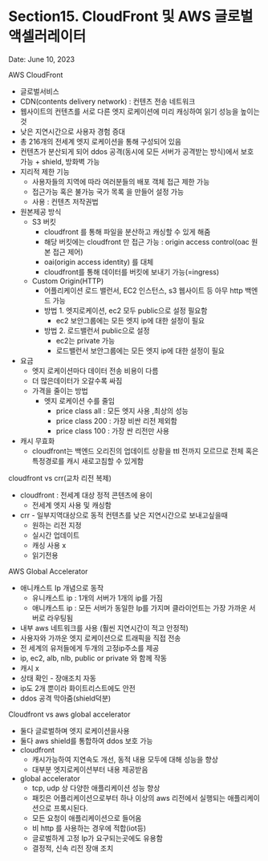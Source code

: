# Section15.  CloudFront 및 AWS 글로벌 액셀러레이터

Date: June 10, 2023

AWS CloudFront

- 글로벌서비스
- CDN(contents delivery network) : 컨텐츠 전송 네트워크
- 웹사이트의 컨텐츠를 서로 다른 엣지 로케이션에 미리 캐싱하여 읽기 성능을 높이는 것
- 낮은 지연시간으로 사용자 경험 증대
- 총 216개의 전세계 엣지 로케이션을 통해 구성되어 있음
- 컨텐츠가 분산되게 되어 ddos 공격(동시에 모든 서버가 공격받는 방식)에서 보호 가능 +  shield, 방화벽 가능
- 지리적 제한 기능
    - 사용자들의 지역에 따라 여러분들의 배포 객체 접근 제한 가능
    - 접근가능 혹은 불가능 국가 목록 을 만들어 설정 가능
    - 사용 : 컨텐츠 저작권법
- 원본제공 방식
    - S3 버킷
        - cloudfront 를 통해 파일을 분산하고 캐싱할 수 있게 해줌
        - 해당 버킷에는 cloudfront 만 접근 가능 : origin access control(oac 원본 접근 제어)
        - oai(origin access identity) 를 대체
        - cloudfront를 통해 데이터를 버킷에 보내기 가능(=ingress)
    - Custom Origin(HTTP)
        - 어플리케이션 로드 밸런서, EC2 인스턴스, s3 웹사이트 등 아무 http 백엔드 가능
        - 방법 1. 엣지로케이션, ec2 모두 public으로 설정 필요함
            - ec2 보안그룹에는 모든 엣지 ip에 대한 설정이 필요
        - 방법 2. 로드밸런서 public으로 설정
            - ec2는 private 가능
            - 로드밸런서 보안그룹에는 모든 엣지 ip에 대한 설정이 필요
- 요금
    - 엣지 로케이션마다 데이터 전송 비용이 다름
    - 더 많은데이터가 오갈수록 싸짐
    - 가격을 줄이는 방법
        - 엣지 로케이션 수를 줄임
            - price class all : 모든 엣지 사용 ,최상의 성능
            - price class 200 : 가장 비싼 리전 제외함
            - price class 100 : 가장 싼 리전만 사용
- 캐시 무효화
    - cloudfront는 백엔드 오리진의 업데이트 상황을 ttl 전까지 모르므로 전체 혹은 특정경로를 캐시 새로고침할 수 있게함

cloudfront vs crr(교차 리전 복제)

- cloudfront : 전세계 대상 정적 콘텐츠에 용이
    - 전세계 엣지 사용 및 캐싱함
- crr - 일부지역대상으로 동적 컨텐츠를 낮은 지연시간으로 보내고싶을때
    - 원하는 리전 지정
    - 실시간 업데이트
    - 캐싱 사용 x
    - 읽기전용
    

AWS Global Accelerator

- 애니캐스트 Ip 개념으로 동작
    - 유니캐스트 ip : 1개의 서버가 1개의 ip를 가짐
    - 애니캐스트 ip : 모든 서버가 동일한 Ip를 가지며 클라이언트는 가장 가까운 서버로 라우팅됨
- 내부 aws 네트워크를 사용 (훨씬 지연시간이 적고 안정적)
- 사용자와 가까운 엣지 로케이션으로 트래픽을 직접 전송
- 전 세계의 유저들에게 두개의 고정ip주소를 제공
- ip, ec2, alb, nlb, public or private 와 함께 작동
- 캐시 x
- 상태 확인 - 장애조치 자동
- ip도 2개 뿐이라 화이트리스트에도 안전
- ddos 공격 막아줌(shield덕분)

Cloudfront vs aws global accelerator

- 둘다 글로벌하며 엣지 로케이션을사용
- 둘다 aws shield를 통합하여 ddos 보호 가능
- cloudfront
    - 캐시가능하여 지연속도 개선, 동적 내용 모두에 대해 성능을 향상
    - 대부분 엣지로케이션부터 내용 제공받음
- global accelerator
    - tcp, udp 상 다양한 애플리케이션 성능 향상
    - 패킷은 어플리케이션으로부터 하나 이상의 aws 리전에서 실행되는 애플리케이션으로 프록시된다.
    - 모든 요청이 애플리케이션으로 들어옴
    - 비 http 를 사용하는 경우에 적합(iot등)
    - 글로벌하게 고정 Ip가 요구되는곳에도 유용함
    - 결정적, 신속 리전 장애 조치